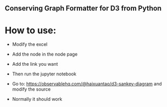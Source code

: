 ## Conserving Graph Formatter for D3 from Python

# How to use:

- Modify the excel
- Add the node in the node page
- Add the link you want

- Then run the jupyter notebook
- Go to: https://observablehq.com/@haixuantao/d3-sankey-diagram and modify the source
- Normally it should work
